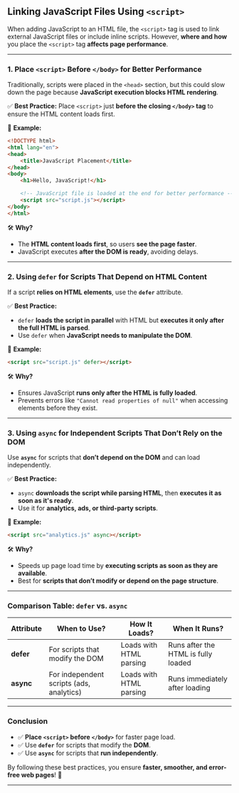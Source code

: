 ## **Linking JavaScript Files Using `<script>`**  

When adding JavaScript to an HTML file, the `<script>` tag is used to link external JavaScript files or include inline scripts. However, **where and how** you place the `<script>` tag **affects page performance**.  

---

### **1. Place `<script>` Before `</body>` for Better Performance**  
Traditionally, scripts were placed in the `<head>` section, but this could slow down the page because **JavaScript execution blocks HTML rendering**.  

✅ **Best Practice:** Place `<script>` just **before the closing `</body>` tag** to ensure the HTML content loads first.  

📌 **Example:**  
```html
<!DOCTYPE html>
<html lang="en">
<head>
    <title>JavaScript Placement</title>
</head>
<body>
    <h1>Hello, JavaScript!</h1>

    <!-- JavaScript file is loaded at the end for better performance -->
    <script src="script.js"></script>
</body>
</html>
```

🛠️ **Why?**  
- The **HTML content loads first**, so users **see the page faster**.  
- JavaScript executes **after the DOM is ready**, avoiding delays.  

---

### **2. Using `defer` for Scripts That Depend on HTML Content**  
If a script **relies on HTML elements**, use the **`defer`** attribute.  

✅ **Best Practice:**  
- `defer` **loads the script in parallel** with HTML but **executes it only after the full HTML is parsed**.  
- Use `defer` when **JavaScript needs to manipulate the DOM**.  

📌 **Example:**  
```html
<script src="script.js" defer></script>
```

🛠️ **Why?**  
- Ensures JavaScript **runs only after the HTML is fully loaded**.  
- Prevents errors like `"Cannot read properties of null"` when accessing elements before they exist.  

---

### **3. Using `async` for Independent Scripts That Don’t Rely on the DOM**  
Use **`async`** for scripts that **don’t depend on the DOM** and can load independently.  

✅ **Best Practice:**  
- `async` **downloads the script while parsing HTML**, then **executes it as soon as it's ready**.  
- Use it for **analytics, ads, or third-party scripts**.  

📌 **Example:**  
```html
<script src="analytics.js" async></script>
```

🛠️ **Why?**  
- Speeds up page load time by **executing scripts as soon as they are available**.  
- Best for **scripts that don’t modify or depend on the page structure**.  

---

### **Comparison Table: `defer` vs. `async`**  

| Attribute  | When to Use? | How It Loads? | When It Runs? |
|------------|-------------|--------------|---------------|
| **defer**  | For scripts that modify the DOM | Loads with HTML parsing | Runs after the HTML is fully loaded |
| **async**  | For independent scripts (ads, analytics) | Loads with HTML parsing | Runs immediately after loading |

---

### **Conclusion**  
- ✅ **Place `<script>` before `</body>`** for faster page load.  
- ✅ Use **`defer`** for scripts that modify the **DOM**.  
- ✅ Use **`async`** for scripts that **run independently**.  

By following these best practices, you ensure **faster, smoother, and error-free web pages**! 🚀



---